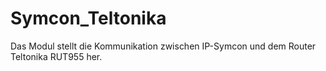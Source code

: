 # Symcon_Teltonika

Das Modul stellt die Kommunikation zwischen IP-Symcon und dem Router Teltonika RUT955 her.


